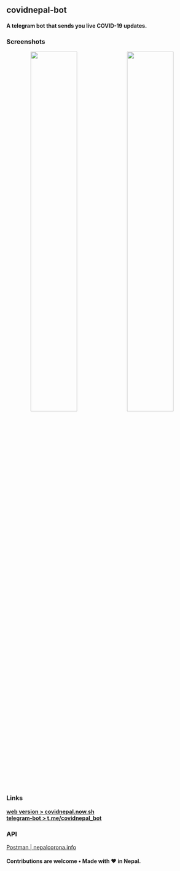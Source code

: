 ## covidnepal-bot

#### A telegram bot that sends you live COVID-19 updates.

### Screenshots

<span align="center">
<img src="https://github.com/sidbelbase/covidnepal/raw/master/public/img/screenshot_one.jpg" width="49%" height="auto">
<img src="https://github.com/sidbelbase/covidnepal/raw/master/public/img/screenshot_two.jpg" width="49%" height="auto">
</span><br>


### Links

<strong><a target="_blank" href="https://covidnepal.now.sh">web version > covidnepal.now.sh</a></strong><br>
<strong><a target="_blank" href="https://t.me/covidnepal_bot">telegram-bot > t.me/covidnepal_bot</a></strong><br>

### API

<a target="_blank" href="https://documenter.getpostman.com/view/9992373/SzS7PkXr?version=latest">Postman | nepalcorona.info</a>

#### Contributions are welcome &bull; Made with ❤️ in Nepal.
